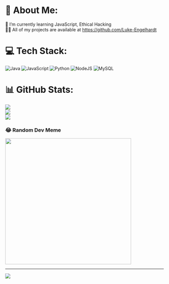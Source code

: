 # 💫 About Me:
🌱 I’m currently learning JavaScript, Ethical Hacking<br>👨‍💻 All of my projects are available at https://github.com/Luke-Engelhardt<br>


# 💻 Tech Stack:
![Java](https://img.shields.io/badge/java-%23ED8B00.svg?style=for-the-badge&logo=openjdk&logoColor=white) ![JavaScript](https://img.shields.io/badge/javascript-%23323330.svg?style=for-the-badge&logo=javascript&logoColor=%23F7DF1E) ![Python](https://img.shields.io/badge/python-3670A0?style=for-the-badge&logo=python&logoColor=ffdd54) ![NodeJS](https://img.shields.io/badge/node.js-6DA55F?style=for-the-badge&logo=node.js&logoColor=white) ![MySQL](https://img.shields.io/badge/mysql-%2300000f.svg?style=for-the-badge&logo=mysql&logoColor=white)
# 📊 GitHub Stats:
![](https://github-readme-stats.vercel.app/api?username=Luke-Engelhardt&theme=radical&hide_border=false&include_all_commits=true&count_private=false)<br/>
![](https://github-readme-streak-stats.herokuapp.com/?user=Luke-Engelhardt&theme=radical&hide_border=false)<br/>
![](https://github-readme-stats.vercel.app/api/top-langs/?username=Luke-Engelhardt&theme=radical&hide_border=false&include_all_commits=true&count_private=false&layout=compact)

### 😂 Random Dev Meme
<img src='https://randommeme-five.vercel.app/' style="height: 400px;"/>

---
[![](https://visitcount.itsvg.in/api?id=Luke-Engelhardt&icon=0&color=0)](https://visitcount.itsvg.in)

<!-- Proudly created with GPRM ( https://gprm.itsvg.in ) -->
